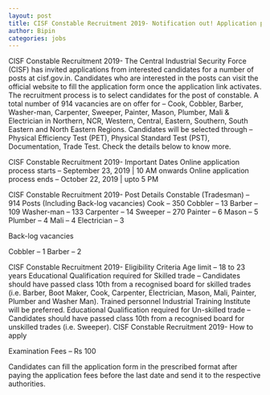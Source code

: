 ```yaml
---
layout: post
title: CISF Constable Recruitment 2019- Notification out! Application process to begin soon at cisf.gov.in | Check details
author: Bipin
categories: jobs
---
```

CISF Constable Recruitment 2019- The Central Industrial Security Force (CISF) has invited applications from interested candidates for a number of posts at cisf.gov.in. Candidates who are interested in the posts can visit the official website to fill the application form once the application link activates. The recruitment process is to select candidates for the post of constable. A total number of 914 vacancies are on offer for – Cook, Cobbler, Barber, Washer-man, Carpenter, Sweeper, Painter, Mason, Plumber, Mali & Electrician in Northern, NCR, Western, Central, Eastern, Southern, South Eastern and North Eastern Regions. Candidates will be selected through – Physical Efficiency Test (PET), Physical Standard Test (PST), Documentation, Trade Test. Check the details below to know more.

CISF Constable Recruitment 2019- Important Dates
Online application process starts – September 23, 2019 | 10 AM onwards
Online application process ends – October 22, 2019 | upto 5 PM


CISF Constable Recruitment 2019- Post Details
Constable (Tradesman) – 914 Posts (Including Back-log vacancies)
Cook – 350
Cobbler – 13
Barber – 109
Washer-man – 133
Carpenter – 14
Sweeper – 270
Painter – 6
Mason – 5
Plumber – 4
Mali – 4
Electrician – 3

Back-log vacancies

Cobbler – 1
Barber – 2

CISF Constable Recruitment 2019- Eligibility Criteria
Age limit – 18 to 23 years
Educational Qualification required for Skilled trade – Candidates should have passed class 10th from a recognised board for skilled trades (i.e. Barber, Boot Maker, Cook, Carpenter, Electrician, Mason, Mali, Painter, Plumber and Washer Man). Trained personnel Industrial Training Institute will be preferred.
Educational Qualification required for Un-skilled trade – Candidates should have passed class 10th from a recognised board for unskilled trades (i.e. Sweeper).
CISF Constable Recruitment 2019- How to apply

Examination Fees – Rs 100

Candidates can fill the application form in the prescribed format after paying the application fees before the last date and send it to the respective authorities.